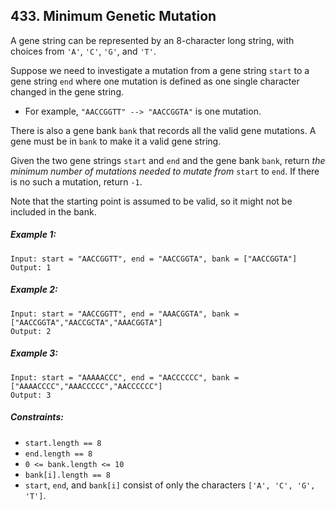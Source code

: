 ## 433. Minimum Genetic Mutation

A gene string can be represented by an 8-character long string, with choices from ```'A'```, ```'C'```, ```'G'```, and ```'T'```.

Suppose we need to investigate a mutation from a gene string ```start``` to a gene string ```end``` where one mutation is defined as one single character changed in the gene string.

* For example, ```"AACCGGTT" --> "AACCGGTA"``` is one mutation.

There is also a gene bank ```bank``` that records all the valid gene mutations. A gene must be in ```bank``` to make it a valid gene string.

Given the two gene strings ```start``` and ```end``` and the gene bank ```bank```, return *the minimum number of mutations needed to mutate from* ```start``` to ```end```. If there is no such a mutation, return ```-1```.

Note that the starting point is assumed to be valid, so it might not be included in the bank.

##### Example 1:
```
Input: start = "AACCGGTT", end = "AACCGGTA", bank = ["AACCGGTA"]
Output: 1
```
##### Example 2:
```
Input: start = "AACCGGTT", end = "AAACGGTA", bank = ["AACCGGTA","AACCGCTA","AAACGGTA"]
Output: 2
```
##### Example 3:
```
Input: start = "AAAAACCC", end = "AACCCCCC", bank = ["AAAACCCC","AAACCCCC","AACCCCCC"]
Output: 3
```

##### Constraints:

* ```start.length == 8```
* ```end.length == 8```
* ```0 <= bank.length <= 10```
* ```bank[i].length == 8```
* ```start```, ```end```, and ```bank[i]``` consist of only the characters ```['A', 'C', 'G', 'T']```.
